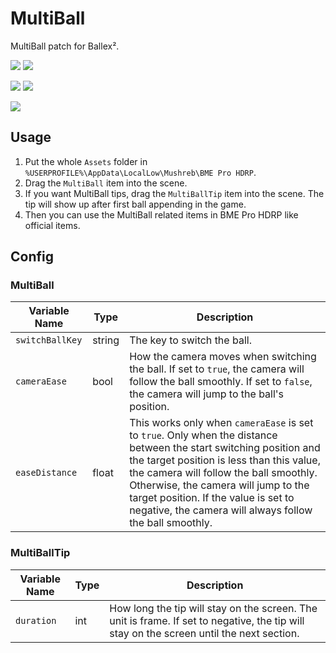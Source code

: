 # MultiBall

MultiBall patch for Ballex².

[![](https://img.shields.io/badge/Steam-Ballex%C2%B2:%20The%20Hanging%20Gardens-235?style=flat)](https://store.steampowered.com/app/1383570/)
[![](<https://img.shields.io/badge/Steam-Ballex%C2%B2%20--%20Map%20Editor%20(BME%20Pro)-235?style=flat>)](https://store.steampowered.com/app/1809190/)

[![](https://img.shields.io/badge/QQ%20Group-797934847-09f?style=flat)](https://qm.qq.com/q/2mIPnK8JIk)
[![](https://img.shields.io/badge/Discord-5NygdBmksE-56e?style=flat)](https://discord.gg/5NygdBmksE/)

[![](https://img.shields.io/github/license/Withered-Flower-0422/MultiBall)](https://github.com/Withered-Flower-0422/MultiBall/blob/main/LICENSE)

## Usage

1. Put the whole `Assets` folder in `%USERPROFILE%\AppData\LocalLow\Mushreb\BME Pro HDRP`.
2. Drag the `MultiBall` item into the scene.
3. If you want MultiBall tips, drag the `MultiBallTip` item into the scene. The tip will show up after first ball appending in the game.
4. Then you can use the MultiBall related items in BME Pro HDRP like official items.

## Config

### MultiBall

| Variable Name   | Type   | Description                                                                                                                                                                                                                                                                                                                                          |
| --------------- | ------ | ---------------------------------------------------------------------------------------------------------------------------------------------------------------------------------------------------------------------------------------------------------------------------------------------------------------------------------------------------- |
| `switchBallKey` | string | The key to switch the ball.                                                                                                                                                                                                                                                                                                                          |
| `cameraEase`    | bool   | How the camera moves when switching the ball. If set to `true`, the camera will follow the ball smoothly. If set to `false`, the camera will jump to the ball's position.                                                                                                                                                                            |
| `easeDistance`  | float  | This works only when `cameraEase` is set to `true`. Only when the distance between the start switching position and the target position is less than this value, the camera will follow the ball smoothly. Otherwise, the camera will jump to the target position. If the value is set to negative, the camera will always follow the ball smoothly. |

### MultiBallTip

| Variable Name | Type | Description                                                                                                                              |
| ------------- | ---- | ---------------------------------------------------------------------------------------------------------------------------------------- |
| `duration`    | int  | How long the tip will stay on the screen. The unit is frame. If set to negative, the tip will stay on the screen until the next section. |
